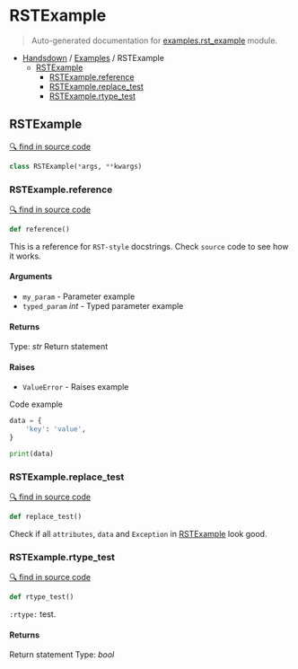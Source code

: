 # RSTExample

> Auto-generated documentation for [examples.rst_example](../examples/rst_example.py) module.

- [Handsdown](./README.md#handsdown) / [Examples](./examples_index.md#examples) / RSTExample
  - [RSTExample](#rstexample)
    - [RSTExample.reference](#rstexamplereference)
    - [RSTExample.replace\_test](#rstexamplereplace_test)
    - [RSTExample.rtype\_test](#rstexamplertype_test)

## RSTExample

[🔍 find in source code](../examples/rst_example.py#L1)

```python
class RSTExample(*args, **kwargs)
```

### RSTExample.reference

[🔍 find in source code](../examples/rst_example.py#L2)

```python
def reference()
```

This is a reference for ``RST-style`` docstrings. Check `source` code
to see how it works.

#### Arguments

- `my_param` - Parameter example
- `typed_param` *int* - Typed parameter example

#### Returns

Type: *str*
Return statement

#### Raises

- `ValueError` -  Raises example

Code example

```python
data = {
    'key': 'value',
}

print(data)
```

### RSTExample.replace\_test

[🔍 find in source code](../examples/rst_example.py#L31)

```python
def replace_test()
```

Check if all `attributes`, ``data`` and `Exception` in
[RSTExample](#rstexample) look good.

### RSTExample.rtype\_test

[🔍 find in source code](../examples/rst_example.py#L22)

```python
def rtype_test()
```

`:rtype:` test.

#### Returns

Return statement
Type: *bool*
